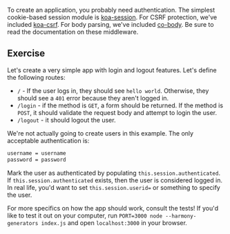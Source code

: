 
To create an application, you probably need authentication.
The simplest cookie-based session module is [koa-session](https://github.com/koajs/session).
For CSRF protection, we've included [koa-csrf](https://github.com/koajs/csrf).
For body parsing, we've included [co-body](https://github.com/visionmedia/co-body).
Be sure to read the documentation on these middleware.

## Exercise

Let's create a very simple app with login and logout features.
Let's define the following routes:

- `/` - If the user logs in, they should see `hello world`.
  Otherwise, they should see a `401` error because they aren't logged in.
- `/login` - if the method is `GET`, a form should be returned.
  If the method is `POST`, it should validate the request body
  and attempt to login the user.
- `/logout` - it should logout the user.

We're not actually going to create users in this example.
The only acceptable authentication is:

```bash
username = username
password = password
```

Mark the user as authenticated by populating `this.session.authenticated`.
If `this.session.authenticated` exists, then the user is considered logged in.
In real life, you'd want to set `this.session.userid=` or something to specify the user.

For more specifics on how the app should work, consult the tests!
If you'd like to test it out on your computer,
run `PORT=3000 node --harmony-generators index.js` and open `localhost:3000` in your browser.
